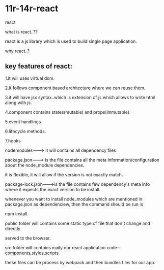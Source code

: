 # 11r-14r-react
react

what is react..??

react is a js library which is used to build single page application.

why react..?

key features of react:
----------------------
1.it will uses virtual dom.

2.it follows component based architecture where we can reuse them.

3.it will have jsx syntax..which is extension of js which allows to write html along with js.

4.component contains states(mutable) and props(immutable).

5.event handlings

6.lifecycle methods.

7.hooks

nodemodules---> it will contains all dependency files

package.json---> is the file contains all the meta information/configuration about the node_module dependencies.

it is flexible, it will allow if the version is not exactly match.

package-lock.json--->is the file contains few dependency's meta info where it expects the exact version to be install.


whenever you want to install node_modules which are mentioned in package.json as dependenciew, then the command should be run is

npm install.


public folder will contains some static type of file that don't change and directly 

served to the browser.

src folder will contains maily our react application code-- components,styles,scripts.


these files can be process by webpack and then bundles files for our app.










